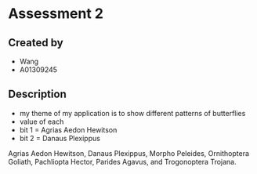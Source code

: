 # Assessment 2
## Created by
- Wang
- A01309245
## Description
- my theme of my application is to show different patterns of butterflies
- value of each 
- bit 1 = Agrias Aedon Hewitson
- bit 2 = Danaus Plexippus


 Agrias Aedon Hewitson, Danaus Plexippus, Morpho Peleides, Ornithoptera Goliath, Pachliopta Hector, Parides Agavus,
               and Trogonoptera Trojana.